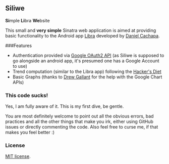 ## Siliwe
**Si**mple **Li**bra **We**bsite

This small and **very simple** Sinatra web application is aimed at providing basic functionality to the Android app [Libra](https://play.google.com/store/apps/details?id=net.cachapa.libra) developed by [Daniel Cachapa](http://cachapa.net/).

###Features
* Authentication provided via [Google OAuth2 API](https://developers.google.com/accounts/docs/OAuth2) (as Siliwe is supposed to go alongside an android app, it's presumed one has a Google Account to use)
* Trend computation (similar to the Libra app) following the [Hacker's Diet](http://www.fourmilab.ch/hackdiet/e4/pencilpaper.html)
* Basic Graphs (thanks to [Drew Gallant](www.linkedin.com/pub/andrew-gallant/13/35/953) for the help with the Google Chart APIs)

### This code sucks!
Yes, I am fully aware of it. This is my first dive, be gentle.

You are most definitely welcome to point out all the obvious errors, bad practices and all the other things that make you irk, either using GitHub issues or directly commenting the code. Also feel free to curse me, if that makes you feel better :)

### License
[MIT license](LICENSE).